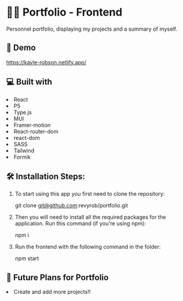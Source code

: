 # 👩‍💻 Portfolio -  Frontend 
Personnel portfolio, displaying my projects and a summary of myself.

## 🚀 Demo
https://kayle-robson.netlify.app/

## 💻 Built with
<li>React</li>
<li>P5</li>
<li>Type.js</li>
<li>MUI</li>
<li>Framer-motion</li>
<li>React-router-dom</li>
<li>react-dom</li>
<li>SASS</li>
<li>Tailwind</li>
<li>Formik</li>

## 🛠️ Installation Steps:
1. To start using this app you first need to clone the repository:

    git clone git@github.com:revyrob/portfolio.git

2. Then you will need to install all the required packages for the application. Run this command (if you're using npm):

    npm i

3. Run the frontend with the following command in the folder:

    npm start
    

## 🔮 Future Plans for Portfolio

<li>Create and add more projects!!</li>

